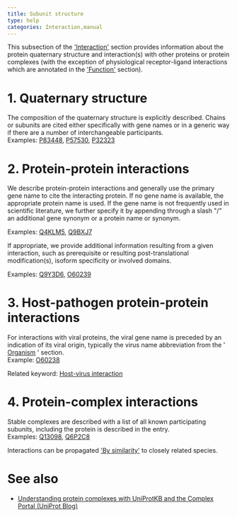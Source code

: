 ```yaml
---
title: Subunit structure
type: help
categories: Interaction,manual
---
```


This subsection of the ['Interaction'](https://www.uniprot.org/help/interaction%5Fsection) section provides information about the protein quaternary structure and interaction(s) with other proteins or protein complexes (with the exception of physiological receptor-ligand interactions which are annotated in the ['Function'](https://www.uniprot.org/help/function%5Fsection) section).

# 1. Quaternary structure

The composition of the quaternary structure is explicitly described. Chains or subunits are cited either specifically with gene names or in a generic way if there are a number of interchangeable participants.  
Examples: [P83448](https://www.uniprot.org/uniprotkb/P83448#interaction), [P57530](https://www.uniprot.org/uniprotkb/P57530#interaction), [P32323](https://www.uniprot.org/uniprotkb/P32323#interaction)

# 2. Protein-protein interactions

We describe protein-protein interactions and generally use the primary gene name to cite the interacting protein. If no gene name is available, the appropriate protein name is used. If the gene name is not frequently used in scientific literature, we further specify it by appending through a slash "/" an additional gene synonym or a protein name or synonym.

Examples: [Q4KLM5](https://www.uniprot.org/uniprotkb/Q4KLM5#interaction), [Q9BXJ7](https://www.uniprot.org/uniprotkb/Q9BXJ7#interaction)

If appropriate, we provide additional information resulting from a given interaction, such as prerequisite or resulting post-translational modification(s), isoform specificity or involved domains.

Examples: [Q9Y3D6](https://www.uniprot.org/uniprotkb/Q9Y3D6#interaction), [O60239](https://www.uniprot.org/uniprotkb/O60239#interaction)

# 3. Host-pathogen protein-protein interactions

For interactions with viral proteins, the viral gene name is preceded by an indication of its viral origin, typically the virus name abbreviation from the ' [Organism](https://www.uniprot.org/help/organism-name) ' section.  
Example: [O60238](https://www.uniprot.org/uniprotkb/O60238#interaction)

Related keyword: [Host-virus interaction](https://www.uniprot.org/keywords/945)

# 4. Protein-complex interactions

Stable complexes are described with a list of all known participating subunits, including the protein is described in the entry.  
Examples: [Q13098](https://www.uniprot.org/uniprotkb/Q13098#interaction), [Q6P2C8](https://www.uniprot.org/uniprotkb/Q6P2C8#interaction)

Interactions can be propagated ['By similarity'](https://www.uniprot.org/help/evidences#ECO:0000250) to closely related species.

# See also

-   [Understanding protein complexes with UniProtKB and the Complex Portal (UniProt Blog)](https://insideuniprot.blogspot.com/2020/02/understanding-protein-complexes-with.html)
